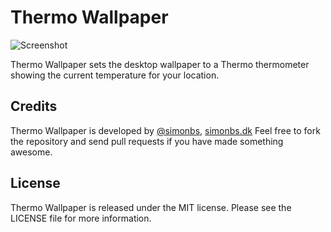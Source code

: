# Thermo Wallpaper

![Screenshot](https://raw.github.com/simonbs/ThermoWallpaper/master/screenshots.png)

Thermo Wallpaper sets the desktop wallpaper to a Thermo thermometer showing the current temperature for your location.

## Credits

Thermo Wallpaper is developed by [@simonbs](http://twitter.com/simonbs), [simonbs.dk](http://simonbs.dk) Feel free to fork the repository and send pull requests if you have made something awesome.

## License

Thermo Wallpaper is released under the MIT license. Please see the LICENSE file for more information.